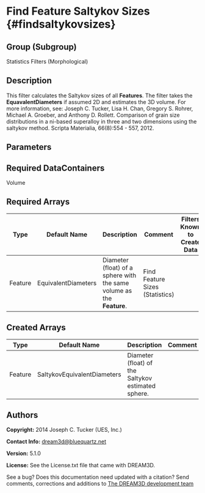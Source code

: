 Find Feature Saltykov Sizes {#findsaltykovsizes}
======

## Group (Subgroup) ##
Statistics Filters (Morphological)

## Description ##
This filter calculates the Saltykov sizes of all **Features**.  The filter takes the **EquavalentDiameters** if assumed 2D and estimates the 3D volume.  For more information, see: Joseph C. Tucker, Lisa H. Chan, Gregory S. Rohrer, Michael A. Groeber, and Anthony D. Rollett. Comparison of grain size distributions in a ni-based superalloy in three and two dimensions using the saltykov method. Scripta Materialia, 66(8):554 - 557, 2012.

## Parameters ##

## Required DataContainers ##
Volume

## Required Arrays ##

| Type | Default Name | Description | Comment | Filters Known to Create Data |
|------|--------------|-------------|---------|-----|
| Feature | EquivalentDiameters | Diameter (float) of a sphere with the same volume as the **Feature**. | Find Feature Sizes (Statistics) |

## Created Arrays ##

| Type | Default Name | Description | Comment |
|------|--------------|-------------|---------|
| Feature | SaltykovEquivalentDiameters | Diameter (float) of the Saltykov estimated sphere. |  |

## Authors ##

**Copyright:** 2014 Joseph C. Tucker (UES, Inc.)

**Contact Info:** dream3d@bluequartz.net

**Version:** 5.1.0

**License:**  See the License.txt file that came with DREAM3D.




See a bug? Does this documentation need updated with a citation? Send comments, corrections and additions to [The DREAM3D development team](mailto:dream3d@bluequartz.net?subject=Documentation%20Correction)

